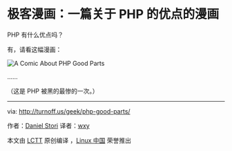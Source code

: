 # 极客漫画：一篇关于 PHP 的优点的漫画

PHP 有什么优点吗？

有，请看这幅漫画：

![A Comic About PHP Good Parts](./php-good-parts.png)

……

（这是 PHP 被黑的最惨的一次。）

---

via: http://turnoff.us/geek/php-good-parts/

作者：[Daniel Stori][a] 译者：[wxy](https://github.com/wxy)

本文由 [LCTT](https://github.com/LCTT/TranslateProject) 原创编译
，[Linux 中国](https://linux.cn/) 荣誉推出

[a]: http://turnoff.us/about/
